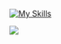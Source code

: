 [![My Skills](https://skillicons.dev/icons?i=html,css,js,jq,tailwind,sass,figma)](https://skillicons.dev)

[![](https://www.codewars.com/users/GeorgeKryptonian/badges/micro)](https://www.codewars.com/users/GeorgeKryptonian)
